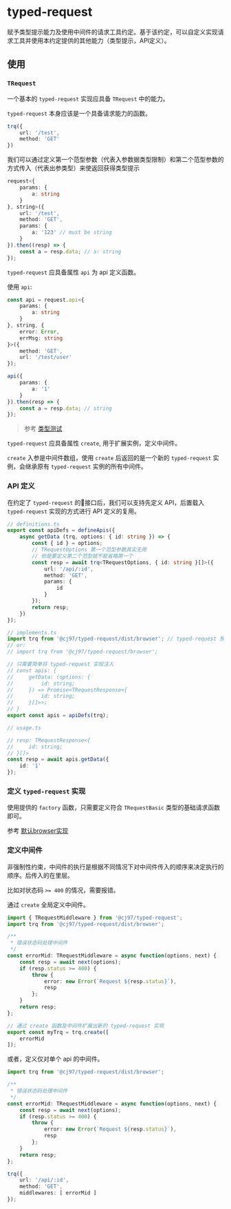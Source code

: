 # typed-request

赋予类型提示能力及使用中间件的请求工具约定。基于该约定，可以自定义实现请求工具并使用本约定提供的其他能力（类型提示，API定义）。

## 使用

### `TRequest`

一个基本的 `typed-request` 实现应具备 `TRequest` 中的能力。

`typed-request` 本身应该是一个具备请求能力的函数。

```typescript
trq({
    url: '/test',
    method: 'GET'
})
```

我们可以通过定义第一个范型参数（代表入参数据类型限制）和第二个范型参数的方式传入（代表出参类型）来使返回获得类型提示

```typescript
request<{
    params: {
        a: string
    }
}, string>({
    url: '/test',
    method: 'GET',
    params: {
        a: '123' // must be string
    }
}).then((resp) => {
    const a = resp.data; // a: string
});
```

`typed-request` 应具备属性 `api` 为 api 定义函数。

使用 `api`:

```typescript
const api = request.api<{
    params: {
        a: string
    }
}, string, {
    error: Error,
    errMsg: string
}>({
    method: 'GET',
    url: '/test/user'
});

api({
    params: {
        a: '1'
    }
}).then(resp => {
    const a = resp.data; // string
});
```

> 参考 [类型测试](./tests/type-test.ts)

`typed-request` 应具备属性 `create`, 用于扩展实例，定义中间件。

`create` 入参是中间件数组，使用 `create` 后返回的是一个新的 `typed-request` 实例，会继承原有 `typed-request` 实例的所有中间件。
### API 定义

在约定了 `typed-request` 的接口后，我们可以支持先定义 API，后置载入 `typed-request` 实现的方式进行 API 定义的复用。

```typescript
// definitions.ts
export const apiDefs = defineApis({
    async getData (trq, options: { id: string }) => {
        const { id } = options;
        // TRequestOptions 第一个范型参数其实无用
        // 但是要定义第二个范型就不能省略第一个
        const resp = await trq<TRequestOptions, { id: string }[]>({
            url: '/api/:id',
            method: 'GET',
            params: {
                id
            }
        });
        return resp;
    })
});
```

```typescript
// implements.ts
import trq from '@cj97/typed-request/dist/browser'; // typed-request 预置的浏览器实现
// or:
// import trq from '@cj97/typed-request/browser';

// 只需要简单将 typed-request 实现注入
// const apis: {
//     getData: (options: {
//         id: string;
//     }) => Promise<TRequestResponse<{
//         id: string;
//     }[]>>;
// }
export const apis = apiDefs(trq);
```

```typescript
// usage.ts

// resp: TRequestResponse<{
//     id: string;
// }[]>
const resp = await apis.getData({
    id: '1'
});
```


### 定义 `typed-request` 实现

使用提供的 `factory` 函数，只需要定义符合 `TRequestBasic` 类型的基础请求函数即可。

参考 [默认browser实现](./browser.ts)

### 定义中间件

非强制性约束，中间件的执行是根据不同情况下对中间件传入的顺序来决定执行的顺序。后传入的在里层。

比如对状态码 `>= 400` 的情况，需要报错。

通过 `create` 全局定义中间件。

```typescript
import { TRequestMiddleware } from '@cj97/typed-request';
import trq from '@cj97/typed-request/dist/browser';

/**
 * 错误状态码处理中间件
 */
const errorMid: TRequestMiddleware = async function(options, next) {
    const resp = await next(options);
    if (resp.status >= 400) {
        throw {
            error: new Error(`Request ${resp.status}`),
            resp
        };
    }
    return resp;
};

// 通过 create 函数及中间件扩展出新的 typed-request 实现
export const myTrq = trq.create([
    errorMid
]);
```

或者，定义仅对单个 api 的中间件。

```typescript
import trq from '@cj97/typed-request/dist/browser';

/**
 * 错误状态码处理中间件
 */
const errorMid: TRequestMiddleware = async function(options, next) {
    const resp = await next(options);
    if (resp.status >= 400) {
        throw {
            error: new Error(`Request ${resp.status}`),
            resp
        };
    }
    return resp;
};

trq({
    url: '/api/:id',
    method: 'GET',
    middlewares: [ errorMid ]
});
```
